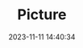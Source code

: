 ---
weight: 1
images:
- /images/edited/186.jpeg
title: Picture
date: 2023-11-11 14:40:34
tags: [luminar neo,work,person,cup,diningtable,tv]
---